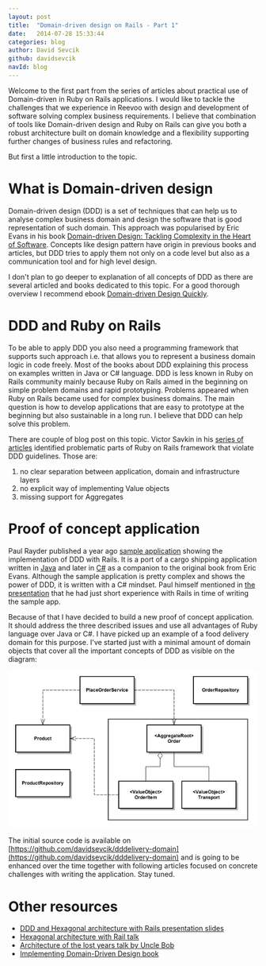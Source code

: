 ```yaml
---
layout: post
title:  "Domain-driven design on Rails - Part 1"
date:   2014-07-28 15:33:44
categories: blog
author: David Sevcik
github: davidsevcik
navId: blog
---
```



Welcome to the first part from the series of articles about practical use of Domain-driven in Ruby on Rails applications. I would like to tackle the challenges that we experience in Reevoo with design and development of software solving complex business requirements. I believe that combination of tools like Domain-driven design and Ruby on Rails can give you both a robust architecture built on domain knowledge and a flexibility supporting further changes of business rules and refactoring.

But first a little introduction to the topic.


# What is Domain-driven design

Domain-driven design (DDD) is a set of techniques that can help us to analyse complex business domain and design the software that is good representation of such domain. This approach was popularised by Eric Evans in his book [Domain-driven Design: Tackling Complexity in the Heart of Software](http://www.amazon.co.uk/Domain-driven-Design-Tackling-Complexity-Software/dp/0321125215/ref=pd_bxgy_b_img_y). Concepts like design pattern have origin in previous books and articles, but DDD tries to apply them not only on a code level but also as a communication tool and for high level design.

I don't plan to go deeper to explanation of all concepts of DDD as there are several articled and books dedicated to this topic. For a good thorough overview I recommend ebook [Domain-driven Design Quickly](http://www.infoq.com/minibooks/domain-driven-design-quickly). 


# DDD and Ruby on Rails

To be able to apply DDD you also need a programming framework that supports such approach i.e. that allows you to represent  a business domain logic in code freely. Most of the books about DDD explaining this process on examples written in Java or C# language. DDD is less known in Ruby on Rails community mainly because Ruby on Rails aimed in the beginning on simple problem domains and rapid prototyping.  Problems appeared when Ruby on Rails became used for complex business domains. The main question is how to develop applications that are easy to prototype at the beginning but also sustainable in a long run. I believe that DDD can help solve this problem.

There are couple of blog post on this topic. Victor Savkin in his [series of articles](http://victorsavkin.com/ddd) identified problematic parts of Ruby on Rails framework that violate DDD guidelines. Those are:

1. no clear separation between application, domain and infrastructure layers
2. no explicit way of implementing Value objects
3. missing support for Aggregates


# Proof of concept application

Paul Rayder published a year ago [sample application](https://github.com/paulrayner/ddd_sample_app_ruby) showing the implementation of DDD with Rails. It is a port of a cargo shipping application written in [Java](https://github.com/patrikfr/dddsample) and later in [C#](https://github.com/SzymonPobiega/DDDSample.Net) as a companion to the original book from Eric Evans. Although the sample application is pretty complex and shows the power of DDD, it is written with a C# mindset. Paul himself mentioned in [the presentation](http://skillsmatter.com/podcast/design-architecture/paul-rayner/mh-7679) that he had just short experience with Rails in time of writing the sample app.

Because of that I have decided to build a new proof of concept application. It should address the three  described issues and use all advantages of Ruby language over Java or C#. I have picked up an example of a food delivery domain for this purpose. I've started just with a minimal amount of domain objects that cover all the important concepts of DDD as visible on the diagram:

![Delivery service domain](/images/delivery_service_ddd.png)

The initial source code is available on [https://github.com/davidsevcik/dddelivery-domain](https://github.com/davidsevcik/dddelivery-domain) and is going to be enhanced over the time together with following articles focused on concrete challenges with writing the application. Stay tuned.



# Other resources

* [DDD and Hexagonal architecture with Rails presentation slides](http://www.slideshare.net/dwhelan/domain-driven-design-and-hexagonal-srchitecture-with-rails)
* [Hexagonal architecture with Rail talk](https://skillsmatter.com/skillscasts/3409-hexagonal-rails)
* [Architecture of the lost years talk by Uncle Bob](http://confreaks.com/videos/759-rubymidwest2011-keynote-architecture-the-lost-years)
* [Implementing Domain-Driven Design book](http://www.amazon.co.uk/Implementing-Domain-Driven-Design-Vaughn-Vernon/dp/0321834577/ref=pd_sim_b_1?ie=UTF8&refRID=19GPGRHEXPFM92A015P8)
